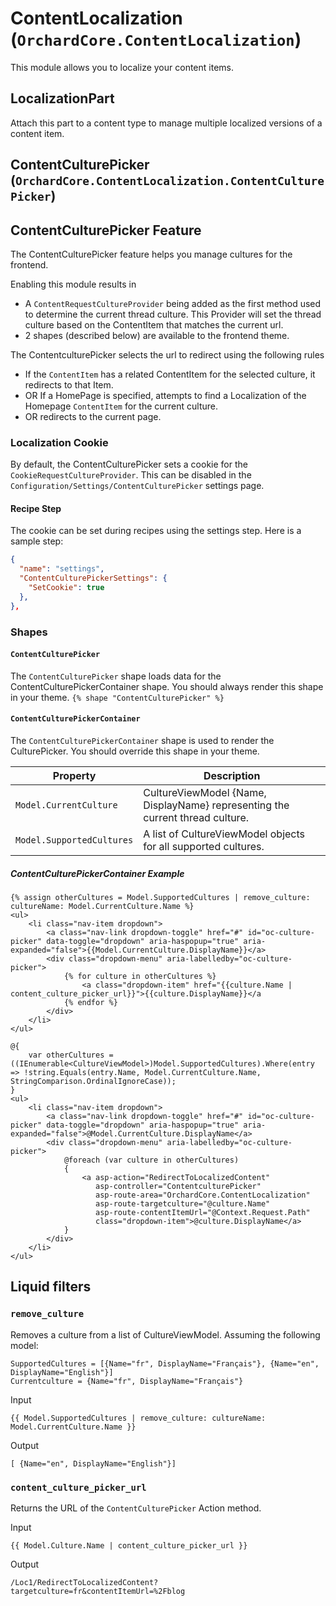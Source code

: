 # ContentLocalization (`OrchardCore.ContentLocalization`)

This module allows you to localize your content items.

## LocalizationPart

Attach this part to a content type to manage multiple localized versions of a content item.

## ContentCulturePicker (`OrchardCore.ContentLocalization.ContentCulturePicker`)

## ContentCulturePicker Feature

The ContentCulturePicker feature helps you manage cultures for the frontend.

Enabling this module results in

-   A `ContentRequestCultureProvider` being added as the first method used to determine the current thread culture.
    This Provider will set the thread culture based on the ContentItem that matches the current url.
-   2 shapes (described below) are available to the frontend theme.

The ContentculturePicker selects the url to redirect using the following rules

-   If the `ContentItem` has a related ContentItem for the selected culture, it redirects to that Item.
-   OR If a HomePage is specified, attempts to find a Localization of the Homepage `ContentItem` for the current culture.
-   OR redirects to the current page.

### Localization Cookie

By default, the ContentCulturePicker sets a cookie for the `CookieRequestCultureProvider`. This can be disabled in the  `Configuration/Settings/ContentCulturePicker` settings page.

#### Recipe Step
The cookie can be set during recipes using the settings step. Here is a sample step:

```json
{
  "name": "settings",
  "ContentCulturePickerSettings": {
    "SetCookie": true
  },
},
```

### Shapes

#### `ContentCulturePicker`

The `ContentCulturePicker` shape loads data for the ContentCulturePickerContainer shape. 
You should always render this shape in your theme. `{% shape "ContentCulturePicker" %}`

#### `ContentCulturePickerContainer`

The `ContentCulturePickerContainer` shape is used to render the CulturePicker. 
You should override this shape in your theme.

| Property                  | Description                                                 |
| ------------------------- | ----------------------------------------------------------- |
| `Model.CurrentCulture`    | CultureViewModel {Name, DisplayName} representing the current thread culture. |
| `Model.SupportedCultures` | A list of CultureViewModel objects for all supported cultures.   |

##### ContentCulturePickerContainer Example

```liquid
{% assign otherCultures = Model.SupportedCultures | remove_culture: cultureName: Model.CurrentCulture.Name %}
<ul>
    <li class="nav-item dropdown">
        <a class="nav-link dropdown-toggle" href="#" id="oc-culture-picker" data-toggle="dropdown" aria-haspopup="true" aria-expanded="false">{{Model.CurrentCulture.DisplayName}}</a>
        <div class="dropdown-menu" aria-labelledby="oc-culture-picker">
            {% for culture in otherCultures %}
                <a class="dropdown-item" href="{{culture.Name | content_culture_picker_url}}">{{culture.DisplayName}}</a
            {% endfor %}
        </div>
    </li>
</ul>

```

```razor
@{ 
    var otherCultures = ((IEnumerable<CultureViewModel>)Model.SupportedCultures).Where(entry => !string.Equals(entry.Name, Model.CurrentCulture.Name, StringComparison.OrdinalIgnoreCase));
}
<ul>
    <li class="nav-item dropdown">
        <a class="nav-link dropdown-toggle" href="#" id="oc-culture-picker" data-toggle="dropdown" aria-haspopup="true" aria-expanded="false">@Model.CurrentCulture.DisplayName</a>
        <div class="dropdown-menu" aria-labelledby="oc-culture-picker">
            @foreach (var culture in otherCultures)
            {
                <a asp-action="RedirectToLocalizedContent"
                   asp-controller="ContentculturePicker"
                   asp-route-area="OrchardCore.ContentLocalization"
                   asp-route-targetculture="@culture.Name"
                   asp-route-contentItemUrl="@Context.Request.Path"
                   class="dropdown-item">@culture.DisplayName</a>
            }
        </div>
    </li>
</ul>
```

## Liquid filters

### `remove_culture`

Removes a culture from a list of CultureViewModel. Assuming the following model:

```text
SupportedCultures = [{Name="fr", DisplayName="Français"}, {Name="en", DisplayName="English"}]
Currentculture = {Name="fr", DisplayName="Français"}
```

Input
```liquid
{{ Model.SupportedCultures | remove_culture: cultureName: Model.CurrentCulture.Name }}
```

Output

```text
[ {Name="en", DisplayName="English"}]
```
### `content_culture_picker_url`

Returns the URL of the `ContentCulturePicker` Action method.

Input

```liquid
{{ Model.Culture.Name | content_culture_picker_url }}
```

Output

```text
/Loc1/RedirectToLocalizedContent?targetculture=fr&contentItemUrl=%2Fblog
```
